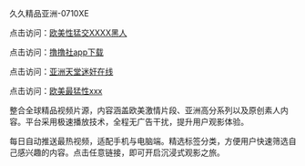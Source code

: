 久久精品亚洲-0710XE

点击访问：<a href="https://heiliaoe8ajia.pages.dev">欧美性猛交XXXX黑人</a>

点击访问：<a href="https://heiliaoxqkkct.pages.dev">撸撸社app下载</a>

点击访问：<a href="https://heiliaoxwd5i8.pages.dev">亚洲天堂迷奸在线</a>

点击访问：<a href="https://heiliaowt0d7p.pages.dev">欧美最猛性xxx</a>

整合全球精品视频片源，内容涵盖欧美激情片段、亚洲高分系列以及原创素人内容。平台采用极速播放技术，全程无广告干扰，提升用户观影体验。

每日自动推送最热视频，适配手机与电脑端。精选标签分类，方便用户快速筛选自己感兴趣的内容。点击任意链接，即可开启沉浸式观影之旅。

<span style="display:none;">[Canonical link](https://github.com/tgb20250710/tgb7 )</span>
